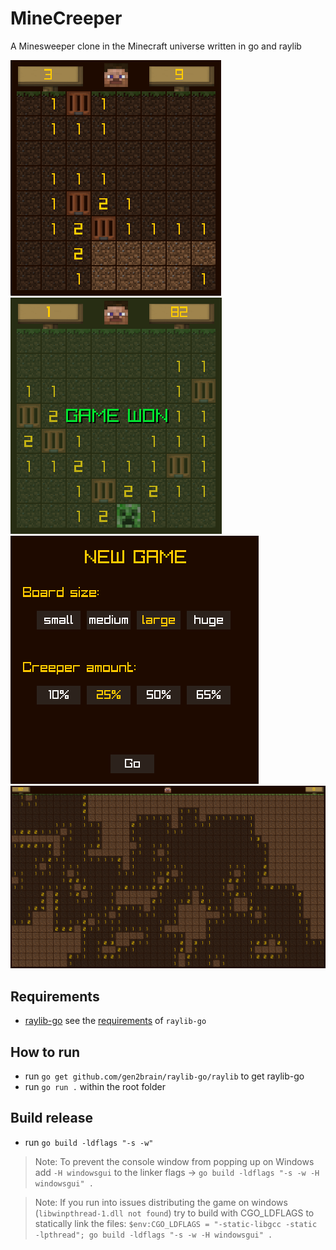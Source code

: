 # MineCreeper
A Minesweeper clone in the Minecraft universe written in go and raylib

![](readme/screenshot001.png)
![](readme/screenshot002.png)
![](readme/screenshot003.png)
![](readme/screenshot004.png)

## Requirements
- [raylib-go](https://github.com/gen2brain/raylib-go) see the [requirements](https://github.com/gen2brain/raylib-go#requirements) of `raylib-go`

## How to run
- run `go get github.com/gen2brain/raylib-go/raylib` to get raylib-go
- run `go run .` within the root folder

## Build release
- run `go build -ldflags "-s -w"`
> Note: To prevent the console window from popping up on Windows add `-H windowsgui` to the linker flags -> `go build -ldflags "-s -w -H windowsgui" .`

> Note: If you run into issues distributing the game on windows (`libwinpthread-1.dll not found`) try to build with CGO_LDFLAGS to statically link the files: `$env:CGO_LDFLAGS = "-static-libgcc -static -lpthread"; go build -ldflags "-s -w -H windowsgui" .`